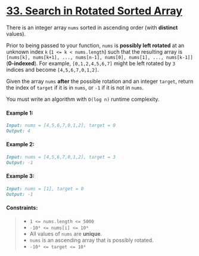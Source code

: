 # [**33. Search in Rotated Sorted Array**](https://leetcode.com/problems/search-in-rotated-sorted-array/description/)

There is an integer array `nums` sorted in ascending order (with **distinct** values).

Prior to being passed to your function, `nums` is **possibly left rotated** at an unknown index `k` (`1 <= k < nums.length`) such that the resulting array is `[nums[k], nums[k+1], ..., nums[n-1], nums[0], nums[1], ..., nums[k-1]]` (**0-indexed**). For example, `[0,1,2,4,5,6,7]` might be left rotated by `3` indices and become `[4,5,6,7,0,1,2]`.

Given the array `nums` **after** the possible rotation and an integer `target`, return the index of `target` if it is in `nums`, or `-1` if it is not in `nums`.

You must write an algorithm with `O(log n)` runtime complexity.

#### **Example 1:**
```md
Input: nums = [4,5,6,7,0,1,2], target = 0
Output: 4
```

#### **Example 2:**
```md
Input: nums = [4,5,6,7,0,1,2], target = 3
Output: -1
```

#### **Example 3:**
```md
Input: nums = [1], target = 0
Output: -1
```

#### **Constraints:**
> - `1 <= nums.length <= 5000`
> - `-10⁴ <= nums[i] <= 10⁴`
> - All values of `nums` are **unique**.
> - `nums` is an ascending array that is possibly rotated.
> - `-10⁴ <= target <= 10⁴`